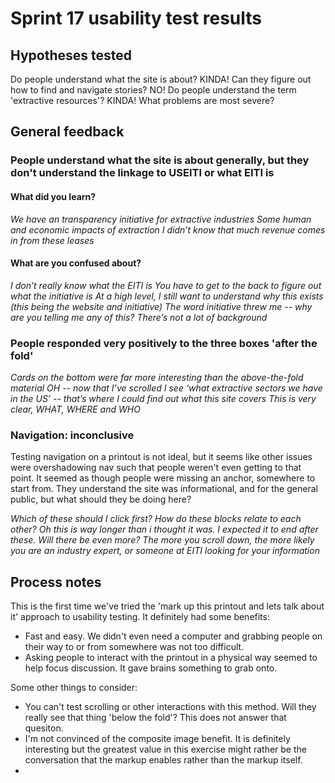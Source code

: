 # Sprint 17 usability test results
	

## Hypotheses tested

Do people understand what the site is about? KINDA!
Can they figure out how to find and navigate stories? NO!
Do people understand the term 'extractive resources'? KINDA!
What problems are most severe?


## General feedback


### People understand what the site is about generally, but they don't understand the linkage to USEITI or what EITI is

#### What did you learn?

_We have an transparency initiative for extractive industries_
_Some human and economic impacts of extraction_
_I didn’t know that much revenue comes in from these leases_

#### What are you confused about?

_I don’t really know what the EITI is_
_You have to get to the back to figure out what the initiative is_
_At a high level, I still want to understand why this exists (this being the website and initiative)_
_The word initiative threw me -- why are you telling me any of this? There’s not a lot of background_


### People responded very positively to the three boxes 'after the fold'

_Cards on the bottom were far more interesting than the above-the-fold material_
_OH -- now that I’ve scrolled I see ‘what extractive sectors we have in the US’ -- that’s where I could find out what this site covers_
_This is very clear, WHAT, WHERE and WHO_


### Navigation: inconclusive

Testing navigation on a printout is not ideal, but it seems like other issues were overshadowing nav such that people weren't even getting to that point. It seemed as though people were missing an anchor, somewhere to start from. They understand the site was informational, and for the general public, but what should they be doing here?

_Which of these should I click first? How do these blocks relate to each other?_
_Oh this is way longer than i thought it was. I expected it to end after these. Will there be even more?_
_The more you scroll down, the more likely you are an industry expert, or someone at EITI looking for your information_



## Process notes

This is the first time we've tried the 'mark up this printout and lets talk about it' approach to usability testing. It definitely had some benefits:

- Fast and easy. We didn't even need a computer and grabbing people on their way to or from somewhere was not too difficult.
- Asking people to interact with the printout in a physical way seemed to help focus discussion. It gave brains something to grab onto.

Some other things to consider:

- You can't test scrolling or other interactions with this method. Will they really see that thing 'below the fold'? This does not answer that quesiton.
- I'm not convinced of the composite image benefit. It is definitely interesting but the greatest value in this exercise might rather be the conversation that the markup enables rather than the markup itself.
- 